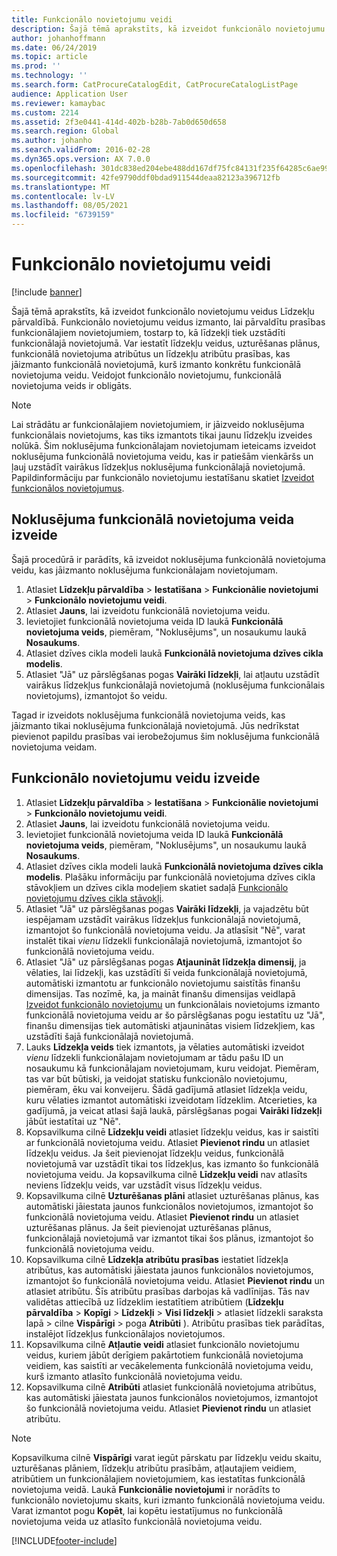 ```yaml
---
title: Funkcionālo novietojumu veidi
description: Šajā tēmā aprakstīts, kā izveidot funkcionālo novietojumu veidus Līdzekļu pārvaldībā.
author: johanhoffmann
ms.date: 06/24/2019
ms.topic: article
ms.prod: ''
ms.technology: ''
ms.search.form: CatProcureCatalogEdit, CatProcureCatalogListPage
audience: Application User
ms.reviewer: kamaybac
ms.custom: 2214
ms.assetid: 2f3e0441-414d-402b-b28b-7ab0d650d658
ms.search.region: Global
ms.author: johanho
ms.search.validFrom: 2016-02-28
ms.dyn365.ops.version: AX 7.0.0
ms.openlocfilehash: 301dc838ed204ebe488dd167df75fc84131f235f64285c6ae99c62ee1188362c
ms.sourcegitcommit: 42fe9790ddf0bdad911544deaa82123a396712fb
ms.translationtype: MT
ms.contentlocale: lv-LV
ms.lasthandoff: 08/05/2021
ms.locfileid: "6739159"
---
```

# <a name="functional-location-types"></a>Funkcionālo novietojumu veidi

[!include [banner](../../includes/banner.md)]

 

Šajā tēmā aprakstīts, kā izveidot funkcionālo novietojumu veidus Līdzekļu pārvaldībā. Funkcionālo novietojumu veidus izmanto, lai pārvaldītu prasības funkcionālajiem novietojumiem, tostarp to, kā līdzekļi tiek uzstādīti funkcionālajā novietojumā. Var iestatīt līdzekļu veidus, uzturēšanas plānus, funkcionālā novietojuma atribūtus un līdzekļu atribūtu prasības, kas jāizmanto funkcionālā novietojumā, kurš izmanto konkrētu funkcionālā novietojuma veidu. Veidojot funkcionālo novietojumu, funkcionālā novietojuma veids ir obligāts.

>[!NOTE] 
>Lai strādātu ar funkcionālajiem novietojumiem, ir jāizveido noklusējuma funkcionālais novietojums, kas tiks izmantots tikai jaunu līdzekļu izveides nolūkā. Šim noklusējuma funkcionālajam novietojumam ieteicams izveidot noklusējuma funkcionālā novietojuma veidu, kas ir patiešām vienkāršs un ļauj uzstādīt vairākus līdzekļus noklusējuma funkcionālajā novietojumā. Papildinformāciju par funkcionālo novietojumu iestatīšanu skatiet [Izveidot funkcionālos novietojumus](../functional-locations/create-functional-locations.md).

## <a name="create-a-default-functional-location-type"></a>Noklusējuma funkcionālā novietojuma veida izveide

Šajā procedūrā ir parādīts, kā izveidot noklusējuma funkcionālā novietojuma veidu, kas jāizmanto noklusējuma funkcionālajam novietojumam.

1. Atlasiet **Līdzekļu pārvaldība** > **Iestatīšana** > **Funkcionālie novietojumi** > **Funkcionālo novietojumu veidi**.
2. Atlasiet **Jauns**, lai izveidotu funkcionālā novietojuma veidu.
3. Ievietojiet funkcionālā novietojuma veida ID laukā **Funkcionālā novietojuma veids**, piemēram, "Noklusējums", un nosaukumu laukā **Nosaukums**.
4. Atlasiet dzīves cikla modeli laukā **Funkcionālā novietojuma dzīves cikla modelis**.
5. Atlasiet "Jā" uz pārslēgšanas pogas **Vairāki līdzekļi**, lai atļautu uzstādīt vairākus līdzekļus funkcionālajā novietojumā (noklusējuma funkcionālais novietojums), izmantojot šo veidu.

Tagad ir izveidots noklusējuma funkcionālā novietojuma veids, kas jāizmanto tikai noklusējuma funkcionālajā novietojumā. Jūs nedrīkstat pievienot papildu prasības vai ierobežojumus šim noklusējuma funkcionālā novietojuma veidam.


## <a name="create-functional-location-types"></a>Funkcionālo novietojumu veidu izveide

1. Atlasiet **Līdzekļu pārvaldība** > **Iestatīšana** > **Funkcionālie novietojumi** > **Funkcionālo novietojumu veidi**.
2. Atlasiet **Jauns**, lai izveidotu funkcionālā novietojuma veidu.
3. Ievietojiet funkcionālā novietojuma veida ID laukā **Funkcionālā novietojuma veids**, piemēram, "Noklusējums", un nosaukumu laukā **Nosaukums**.
4. Atlasiet dzīves cikla modeli laukā **Funkcionālā novietojuma dzīves cikla modelis**. Plašāku informāciju par funkcionālā novietojuma dzīves cikla stāvokļiem un dzīves cikla modeļiem skatiet sadaļā [Funkcionālo novietojumu dzīves cikla stāvokļi](../setup-for-functional-locations/functional-location-stages.md).
5. Atlasiet "Jā" uz pārslēgšanas pogas **Vairāki līdzekļi**, ja vajadzētu būt iespējamam uzstādīt vairākus līdzekļus funkcionālajā novietojumā, izmantojot šo funkcionālā novietojuma veidu. Ja atlasīsit "Nē", varat instalēt tikai *vienu* līdzekli funkcionālajā novietojumā, izmantojot šo funkcionālā novietojuma veidu.
6. Atlasiet "Jā" uz pārslēgšanas pogas **Atjaunināt līdzekļa dimensij**, ja vēlaties, lai līdzekļi, kas uzstādīti šī veida funkcionālajā novietojumā, automātiski izmantotu ar funkcionālo novietojumu saistītās finanšu dimensijas. Tas nozīmē, ka, ja maināt finanšu dimensijas veidlapā [Izveidot funkcionālo novietojumu](../functional-locations/create-functional-locations.md) un funkcionālais novietojums izmanto funkcionālā novietojuma veidu ar šo pārslēgšanas pogu iestatītu uz "Jā", finanšu dimensijas tiek automātiski atjauninātas visiem līdzekļiem, kas uzstādīti šajā funkcionālajā novietojumā.
7. Lauks **Līdzekļa veids** tiek izmantots, ja vēlaties automātiski izveidot *vienu* līdzekli funkcionālajam novietojumam ar tādu pašu ID un nosaukumu kā funkcionālajam novietojumam, kuru veidojat. Piemēram, tas var būt būtiski, ja veidojat statisku funkcionālo novietojumu, piemēram, ēku vai konveijeru. Šādā gadījumā atlasiet līdzekļa veidu, kuru vēlaties izmantot automātiski izveidotam līdzeklim. Atcerieties, ka gadījumā, ja veicat atlasi šajā laukā, pārslēgšanas pogai **Vairāki līdzekļi** jābūt iestatītai uz "Nē".
8. Kopsavilkuma cilnē **Līdzekļu veidi** atlasiet līdzekļu veidus, kas ir saistīti ar funkcionālā novietojuma veidu. Atlasiet **Pievienot rindu** un atlasiet līdzekļu veidus. Ja šeit pievienojat līdzekļu veidus, funkcionālā novietojumā var uzstādīt tikai tos līdzekļus, kas izmanto šo funkcionālā novietojuma veidu. Ja kopsavilkuma cilnē **Līdzekļu veidi** nav atlasīts neviens līdzekļu veids, var uzstādīt visus līdzekļu veidus.
9. Kopsavilkuma cilnē **Uzturēšanas plāni** atlasiet uzturēšanas plānus, kas automātiski jāiestata jaunos funkcionālos novietojumos, izmantojot šo funkcionālā novietojuma veidu. Atlasiet **Pievienot rindu** un atlasiet uzturēšanas plānus. Ja šeit pievienojat uzturēšanas plānus, funkcionālajā novietojumā var izmantot tikai šos plānus, izmantojot šo funkcionālā novietojuma veidu.
10. Kopsavilkuma cilnē **Līdzekļa atribūtu prasības** iestatiet līdzekļa atribūtus, kas automātiski jāiestata jaunos funkcionālos novietojumos, izmantojot šo funkcionālā novietojuma veidu. Atlasiet **Pievienot rindu** un atlasiet atribūtu. Šīs atribūtu prasības darbojas kā vadlīnijas. Tās nav validētas attiecībā uz līdzeklim iestatītiem atribūtiem (**Līdzekļu pārvaldība** > **Kopīgi** > **Līdzekļi** > **Visi līdzekļi** > atlasiet līdzekli saraksta lapā > cilne **Vispārīgi** > poga **Atribūti** ). Atribūtu prasības tiek parādītas, instalējot līdzekļus funkcionālajos novietojumos.
11. Kopsavilkuma cilnē **Atļautie veidi** atlasiet funkcionālo novietojumu veidus, kuriem jābūt derīgiem pakārtotiem funkcionālā novietojuma veidiem, kas saistīti ar vecākelementa funkcionālā novietojuma veidu, kurš izmanto atlasīto funkcionālā novietojuma veidu.
12. Kopsavilkuma cilnē **Atribūti** atlasiet funkcionālā novietojuma atribūtus, kas automātiski jāiestata jaunos funkcionālos novietojumos, izmantojot šo funkcionālā novietojuma veidu. Atlasiet **Pievienot rindu** un atlasiet atribūtu.


>[!NOTE] 
>Kopsavilkuma cilnē **Vispārīgi** varat iegūt pārskatu par līdzekļu veidu skaitu, uzturēšanas plāniem, līdzekļu atribūtu prasībām, atļautajiem veidiem, atribūtiem un funkcionālajiem novietojumiem, kas iestatītas funkcionālā novietojuma veidā. Laukā **Funkcionālie novietojumi** ir norādīts to funkcionālo novietojumu skaits, kuri izmanto funkcionālā novietojuma veidu. Varat izmantot pogu **Kopēt**, lai kopētu iestatījumus no funkcionālā novietojuma veida uz atlasīto funkcionālā novietojuma veidu.


[!INCLUDE[footer-include](../../../includes/footer-banner.md)]